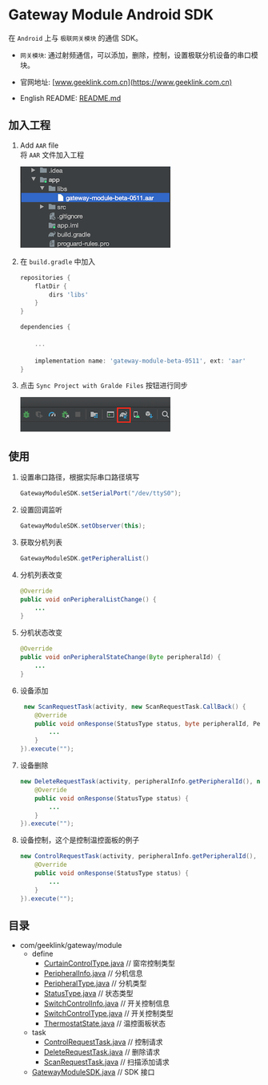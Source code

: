# Gateway Module Android SDK

在 `Android` 上与 `极联网关模块` 的通信 SDK。 

- `网关模块`: 通过射频通信，可以添加，删除，控制，设置极联分机设备的串口模块。

- 官网地址: [www.geeklink.com.cn](https://www.geeklink.com.cn)

- English README: [README.md](README.md)

## 加入工程

1. Add `AAR` file <br/> 将 `AAR` 文件加入工程

    ![alt](image/aar_location.png)

 2. 在 `build.gradle` 中加入
    ```Groovy
    repositories {
        flatDir {
            dirs 'libs'
        }
    }
    ```
    ```Groovy
    dependencies {

        ...

        implementation name: 'gateway-module-beta-0511', ext: 'aar'
    }
    ```
3. 点击 `Sync Project with Gralde Files` 按钮进行同步

    ![alt](image/sync_project.png)

## 使用

1. 设置串口路径，根据实际串口路径填写
    ```Java
    GatewayModuleSDK.setSerialPort("/dev/ttyS0");
    ```
2. 设置回调监听
    ```Java
    GatewayModuleSDK.setObserver(this);
    ```
3. 获取分机列表
    ```Java
    GatewayModuleSDK.getPeripheralList()
    ```
4. 分机列表改变
    ```Java
    @Override
    public void onPeripheralListChange() {
        ...
    }
    ```
5. 分机状态改变
    ```Java
    @Override
    public void onPeripheralStateChange(Byte peripheralId) {
        ...
    }
    ```
6. 设备添加
    ```Java
     new ScanRequestTask(activity, new ScanRequestTask.CallBack() {
        @Override
        public void onResponse(StatusType status, byte peripheralId, PeripheralType peripheralType) {
            ...
        }
    }).execute("");
    ```
7. 设备删除
    ```Java
    new DeleteRequestTask(activity, peripheralInfo.getPeripheralId(), new DeleteRequestTask.CallBack() {
        @Override
        public void onResponse(StatusType status) {
            ...
        }
    }).execute("");
    ```
8. 设备控制，这个是控制温控面板的例子
    ```Java
    new ControlRequestTask(activity, peripheralInfo.getPeripheralId(), thermostatState, new ControlRequestTask.CallBack() {
        @Override
        public void onResponse(StatusType status) {
            ...
        }
    }).execute("");
    ```

## 目录
 - com/geeklink/gateway/module
    - define
        - [CurtainControlType.java](readme/define/CurtainControlType.md) // 窗帘控制类型
        - [PeripheralInfo.java](readme/define/PeripheralInfo.md) // 分机信息
        - [PeripheralType.java](readme/define/PeripheralType.md) // 分机类型
        - [StatusType.java](readme/define/StatusType.md) // 状态类型
        - [SwitchControlInfo.java](readme/define/SwitchControlInfo.md) // 开关控制信息
        - [SwitchControlType.java](readme/define/SwitchControlType.md) // 开关控制类型
        - [ThermostatState.java](readme/define/ThermostatState.md) // 温控面板状态
    - task
        - [ControlRequestTask.java](readme/task/ControlRequestTask.md) // 控制请求
        - [DeleteRequestTask.java](readme/task/DeleteRequestTask.md) // 删除请求
        - [ScanRequestTask.java](readme/task/ScanRequestTask.md) // 扫描添加请求
     - [GatewayModuleSDK.java](readme/GatewayModuleSDK.md) // SDK 接口

